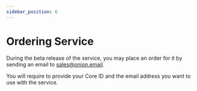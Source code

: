 ```yaml
---
sidebar_position: 6
---
```


# Ordering Service

During the beta release of the service, you may place an order for it by sending an email to [sales@onion.email](mailto:sales@onion.email?key=https%3A%2F%2Fkeys.openpgp.org%2Fvks%2Fv1%2Fby-fingerprint%2FF670A2D3626AB878A46D7AA8879FF4E05B438A11).

You will require to provide your Core ID and the email address you want to use with the service.
